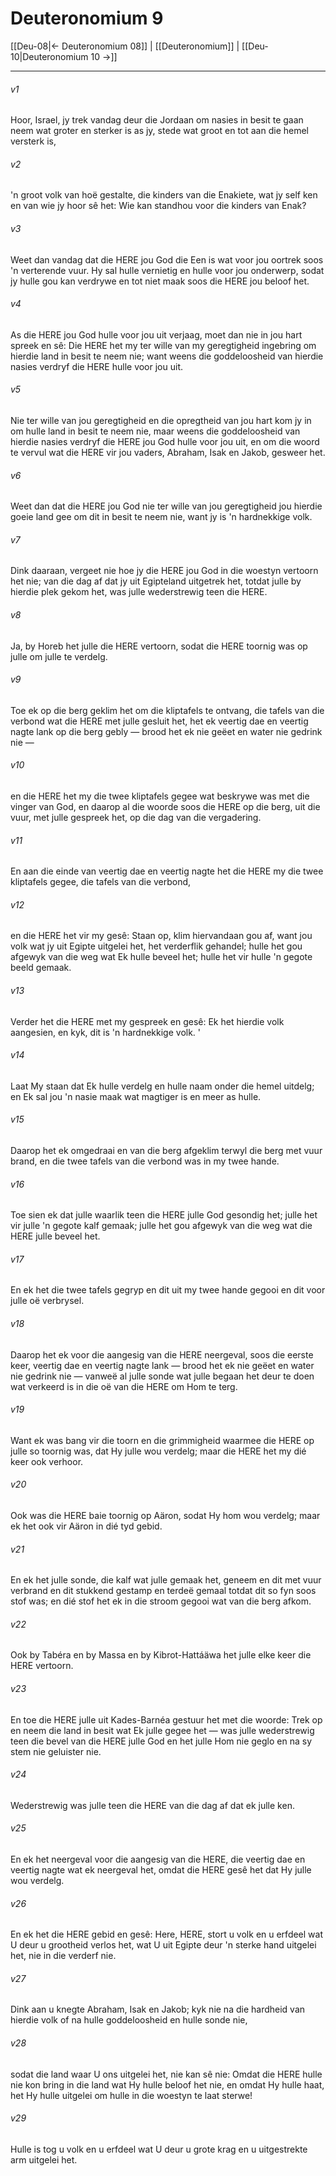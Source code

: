 # Deuteronomium 9

[[Deu-08|← Deuteronomium 08]] | [[Deuteronomium]] | [[Deu-10|Deuteronomium 10 →]]
***

###### v1
Hoor, Israel, jy trek vandag deur die Jordaan om nasies in besit te gaan neem wat groter en sterker is as jy, stede wat groot en tot aan die hemel versterk is, 
###### v2
'n groot volk van hoë gestalte, die kinders van die Enakiete, wat jy self ken en van wie jy hoor sê het: Wie kan standhou voor die kinders van Enak? 
###### v3
Weet dan vandag dat die HERE jou God die Een is wat voor jou oortrek soos 'n verterende vuur. Hy sal hulle vernietig en hulle voor jou onderwerp, sodat jy hulle gou kan verdrywe en tot niet maak soos die HERE jou beloof het. 
###### v4
As die HERE jou God hulle voor jou uit verjaag, moet dan nie in jou hart spreek en sê: Die HERE het my ter wille van my geregtigheid ingebring om hierdie land in besit te neem nie; want weens die goddeloosheid van hierdie nasies verdryf die HERE hulle voor jou uit. 
###### v5
Nie ter wille van jou geregtigheid en die opregtheid van jou hart kom jy in om hulle land in besit te neem nie, maar weens die goddeloosheid van hierdie nasies verdryf die HERE jou God hulle voor jou uit, en om die woord te vervul wat die HERE vir jou vaders, Abraham, Isak en Jakob, gesweer het. 
###### v6
Weet dan dat die HERE jou God nie ter wille van jou geregtigheid jou hierdie goeie land gee om dit in besit te neem nie, want jy is 'n hardnekkige volk. 
###### v7
Dink daaraan, vergeet nie hoe jy die HERE jou God in die woestyn vertoorn het nie; van die dag af dat jy uit Egipteland uitgetrek het, totdat julle by hierdie plek gekom het, was julle wederstrewig teen die HERE. 
###### v8
Ja, by Horeb het julle die HERE vertoorn, sodat die HERE toornig was op julle om julle te verdelg. 
###### v9
Toe ek op die berg geklim het om die kliptafels te ontvang, die tafels van die verbond wat die HERE met julle gesluit het, het ek veertig dae en veertig nagte lank op die berg gebly — brood het ek nie geëet en water nie gedrink nie — 
###### v10
en die HERE het my die twee kliptafels gegee wat beskrywe was met die vinger van God, en daarop al die woorde soos die HERE op die berg, uit die vuur, met julle gespreek het, op die dag van die vergadering. 
###### v11
En aan die einde van veertig dae en veertig nagte het die HERE my die twee kliptafels gegee, die tafels van die verbond, 
###### v12
en die HERE het vir my gesê: Staan op, klim hiervandaan gou af, want jou volk wat jy uit Egipte uitgelei het, het verderflik gehandel; hulle het gou afgewyk van die weg wat Ek hulle beveel het; hulle het vir hulle 'n gegote beeld gemaak. 
###### v13
Verder het die HERE met my gespreek en gesê: Ek het hierdie volk aangesien, en kyk, dit is 'n hardnekkige volk. ' 
###### v14
Laat My staan dat Ek hulle verdelg en hulle naam onder die hemel uitdelg; en Ek sal jou 'n nasie maak wat magtiger is en meer as hulle. 
###### v15
Daarop het ek omgedraai en van die berg afgeklim terwyl die berg met vuur brand, en die twee tafels van die verbond was in my twee hande. 
###### v16
Toe sien ek dat julle waarlik teen die HERE julle God gesondig het; julle het vir julle 'n gegote kalf gemaak; julle het gou afgewyk van die weg wat die HERE julle beveel het. 
###### v17
En ek het die twee tafels gegryp en dit uit my twee hande gegooi en dit voor julle oë verbrysel. 
###### v18
Daarop het ek voor die aangesig van die HERE neergeval, soos die eerste keer, veertig dae en veertig nagte lank — brood het ek nie geëet en water nie gedrink nie — vanweë al julle sonde wat julle begaan het deur te doen wat verkeerd is in die oë van die HERE om Hom te terg. 
###### v19
Want ek was bang vir die toorn en die grimmigheid waarmee die HERE op julle so toornig was, dat Hy julle wou verdelg; maar die HERE het my dié keer ook verhoor. 
###### v20
Ook was die HERE baie toornig op Aäron, sodat Hy hom wou verdelg; maar ek het ook vir Aäron in dié tyd gebid. 
###### v21
En ek het julle sonde, die kalf wat julle gemaak het, geneem en dit met vuur verbrand en dit stukkend gestamp en terdeë gemaal totdat dit so fyn soos stof was; en dié stof het ek in die stroom gegooi wat van die berg afkom. 
###### v22
Ook by Tabéra en by Massa en by Kibrot-Hattáäwa het julle elke keer die HERE vertoorn. 
###### v23
En toe die HERE julle uit Kades-Barnéa gestuur het met die woorde: Trek op en neem die land in besit wat Ek julle gegee het — was julle wederstrewig teen die bevel van die HERE julle God en het julle Hom nie geglo en na sy stem nie geluister nie. 
###### v24
Wederstrewig was julle teen die HERE van die dag af dat ek julle ken. 
###### v25
En ek het neergeval voor die aangesig van die HERE, die veertig dae en veertig nagte wat ek neergeval het, omdat die HERE gesê het dat Hy julle wou verdelg. 
###### v26
En ek het die HERE gebid en gesê: Here, HERE, stort u volk en u erfdeel wat U deur u grootheid verlos het, wat U uit Egipte deur 'n sterke hand uitgelei het, nie in die verderf nie. 
###### v27
Dink aan u knegte Abraham, Isak en Jakob; kyk nie na die hardheid van hierdie volk of na hulle goddeloosheid en hulle sonde nie, 
###### v28
sodat die land waar U ons uitgelei het, nie kan sê nie: Omdat die HERE hulle nie kon bring in die land wat Hy hulle beloof het nie, en omdat Hy hulle haat, het Hy hulle uitgelei om hulle in die woestyn te laat sterwe! 
###### v29
Hulle is tog u volk en u erfdeel wat U deur u grote krag en u uitgestrekte arm uitgelei het. 
